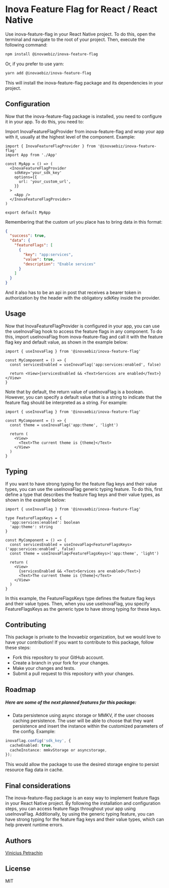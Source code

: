# Inova Feature Flag for React / React Native

Use inova-feature-flag in your React Native project. To do this, open the terminal and navigate to the root of your project. Then, execute the following command:

```bash
npm install @inovaebiz/inova-feature-flag
```

Or, if you prefer to use yarn:

```bash
yarn add @inovaebiz/inova-feature-flag
```

This will install the inova-feature-flag package and its dependencies in your project.

## Configuration

Now that the inova-feature-flag package is installed, you need to configure it in your app. To do this, you need to:

Import InovaFeatureFlagProvider from inova-feature-flag and wrap your app with it, usually at the highest level of the component. Example:

```tsx
import { InovaFeatureFlagProvider } from '@inovaebiz/inova-feature-flag'
import App from './App'

const MyApp = () => (
  <InovaFeatureFlagProvider
    sdkKey='your_sdk_key'
    options={{
      url: 'your_custom_url',
    }}
  >
    <App />
  </InovaFeatureFlagProvider>
)

export default MyApp
```

Remembering that the custom url you place has to bring data in this format:

```json
{
  "success": true,
  "data": {
    "featureFlags": [
      {
        "key": "app:services",
        "value": true,
        "description": "Enable services"
      }
    ]
  }
}
```

And it also has to be an api in post that receives a bearer token in authorization by the header with the obligatory sdkKey inside the provider.

## Usage

Now that InovaFeatureFlagProvider is configured in your app, you can use the useInovaFlag hook to access the feature flags in any component. To do this, import useInovaFlag from inova-feature-flag and call it with the feature flag key and default value, as shown in the example below:

```tsx
import { useInovaFlag } from '@inovaebiz/inova-feature-flag'

const MyComponent = () => {
  const servicesEnabled = useInovaFlag('app:services:enabled', false)

  return <View>{servicesEnabled && <Text>Services are enabled</Text>}</View>
}
```

Note that by default, the return value of useInovaFlag is a boolean. However, you can specify a default value that is a string to indicate that the feature flag should be interpreted as a string. For example:

```tsx
import { useInovaFlag } from '@inovaebiz/inova-feature-flag'

const MyComponent = () => {
  const theme = useInovaFlag('app:theme', 'light')

  return (
    <View>
      <Text>The current theme is {theme}</Text>
    </View>
  )
}
```

## Typing

If you want to have strong typing for the feature flag keys and their value types, you can use the useInovaFlag generic typing feature. To do this, first define a type that describes the feature flag keys and their value types, as shown in the example below:

```tsx
import { useInovaFlag } from '@inovaebiz/inova-feature-flag'

type FeatureFlagsKeys = {
  'app:services:enabled': boolean
  'app:theme': string
}

const MyComponent = () => {
  const servicesEnabled = useInovaFlag<FeatureFlagsKeys>('app:services:enabled', false)
  const theme = useInovaFlag<FeatureFlagsKeys>('app:theme', 'light')

  return (
    <View>
      {servicesEnabled && <Text>Services are enabled</Text>}
      <Text>The current theme is {theme}</Text>
    </View>
  )
}
```

In this example, the FeatureFlagsKeys type defines the feature flag keys and their value types. Then, when you use useInovaFlag, you specify FeatureFlagsKeys as the generic type to have strong typing for these keys.

## Contributing

This package is private to the Inovaebiz organization, but we would love to have your contribution! If you want to contribute to this package, follow these steps:

- Fork this repository to your GitHub account.
- Create a branch in your fork for your changes.
- Make your changes and tests.
- Submit a pull request to this repository with your changes.

## Roadmap

##### Here are some of the next planned features for this package:

- Data persistence using async storage or MMKV, if the user chooses caching persistence. The user will be able to choose that they want persistence and insert the instance within the customized parameters of the config. Example:

```typescript
inovaflag.config('sdk_key', {
  cacheEnabled: true,
  cacheInstance: mmkvStorage or asyncstorage,
});
```

This would allow the package to use the desired storage engine to persist resource flag data in cache.

## Final considerations

The inova-feature-flag package is an easy way to implement feature flags in your React Native project. By following the installation and configuration steps, you can access feature flags throughout your app using useInovaFlag. Additionally, by using the generic typing feature, you can have strong typing for the feature flag keys and their value types, which can help prevent runtime errors.

## Authors

[Vinicius Petrachin](https://github.com/viniciuspetrachin)

## License

MIT
